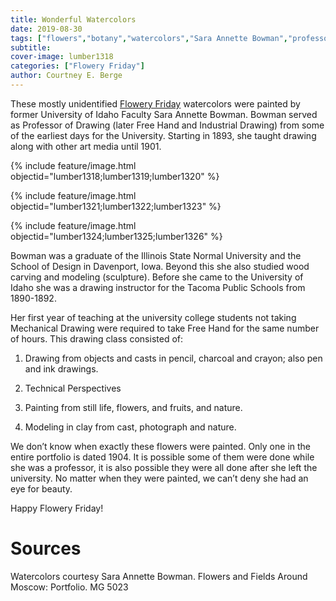 ```yaml
---
title: Wonderful Watercolors
date: 2019-08-30
tags: ["flowers","botany","watercolors","Sara Annette Bowman","professors","women"]
subtitle: 
cover-image: lumber1318
categories: ["Flowery Friday"]
author: Courtney E. Berge
---
```


These mostly unidentified [Flowery Friday](https://harvester.lib.uidaho.edu/series/floweryfriday.html) watercolors were painted by former University of Idaho Faculty Sara Annette Bowman. Bowman served as Professor of Drawing (later Free Hand and Industrial Drawing) from some of the earliest days for the University. Starting in 1893, she taught drawing along with other art media until 1901.

{% include feature/image.html objectid="lumber1318;lumber1319;lumber1320" %}

{% include feature/image.html objectid="lumber1321;lumber1322;lumber1323" %}

{% include feature/image.html objectid="lumber1324;lumber1325;lumber1326" %}

Bowman was a graduate of the Illinois State Normal University and the School of Design in Davenport, Iowa. Beyond this she also studied wood carving and modeling (sculpture). Before she came to the University of Idaho she was a drawing instructor for the Tacoma Public Schools from 1890-1892.

Her first year of teaching at the university college students not taking Mechanical Drawing were required to take Free Hand for the same number of hours. This drawing class consisted of:

1. Drawing from objects and casts in pencil, charcoal and crayon; also pen and ink drawings.

2. Technical Perspectives

3. Painting from still life, flowers, and fruits, and nature.

4. Modeling in clay from cast, photograph and nature.

We don’t know when exactly these flowers were painted. Only one in the entire portfolio is dated 1904. It is possible some of them were done while she was a professor, it is also possible they were all done after she left the university. No matter when they were painted, we can’t deny she had an eye for beauty.

Happy Flowery Friday!

# Sources

Watercolors courtesy Sara Annette Bowman. Flowers and Fields Around Moscow: Portfolio. MG 5023